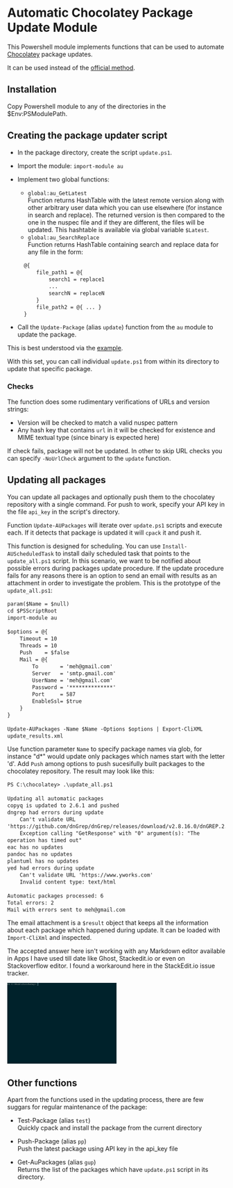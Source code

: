 Automatic Chocolatey Package Update Module
==========================================

This Powershell module implements functions that can be used to automate [Chocolatey](https://chocolatey.org) package updates.

It can be used instead of the [official method](https://github.com/chocolatey/choco/wiki/AutomaticPackages).

Installation
------------

Copy Powershell module to any of the directories in the $Env:PSModulePath.

Creating the package updater script
-----------------------------------

- In the package directory, create the script `update.ps1`.
- Import the module: `import-module au`
- Implement two global functions:
  - `global:au_GetLatest`   
  Function returns HashTable with the latest remote version along with other arbitrary user data which you can use elsewhere (for instance in search and replace). The returned version is then compared to the one in the nuspec file and if they are different, the files will be updated. This hashtable is available via global variable `$Latest`.
  - `global:au_SearchReplace`  
  Function returns HashTable containing search and replace data for any file in the form: 
  ~~~
    @{ 
        file_path1 = @{ 
            search1 = replace1
            ...
            searchN = replaceN 
        }
        file_path2 = @{ ... }
    }
  ~~~

- Call the `Update-Package` (alias `update`) function from the `au` module to update the package.

This is best understood via the [example](https://github.com/majkinetor/chocolatey/blob/master/dngrep/update.ps1).

With this set, you can call individual `update.ps1` from within its directory to update that specific package.

### Checks

The function does some rudimentary verifications of URLs and version strings:
- Version will be checked to match a valid nuspec pattern
- Any hash key that contains `url` in it will be checked for existence and MIME textual type (since binary is expected here)

If check fails, package will not be updated. In other to skip URL checks you can specify `-NoUrlCheck` argument to the `update` function.

Updating all packages
---------------------

You can update all packages and optionally push them to the chocolatey repository with a single command. For push to work, specify your API key in the file `api_key` in the script's directory.

Function `Update-AUPackages` will iterate over `update.ps1` scripts and execute each. If it detects that package is updated it will `cpack` it and push it. 

This function is designed for scheduling. You can use `Install-AUScheduledTask` to install daily scheduled task that points to the `update_all.ps1` script. In this scenario, we want to be notified about possible errors during packages update procedure. If the update procedure fails for any reasons there is an option to send an email with results as an attachment in order to investigate the problem. This is the prototype of the `update_all.ps1`:

    param($Name = $null)
    cd $PSScriptRoot
    import-module au

    $options = @{
        Timeout = 10
        Threads = 10
        Push    = $false
        Mail = @{
            To       = 'meh@gmail.com'
            Server   = 'smtp.gmail.com'
            UserName = 'meh@gmail.com'
            Password = '**************'
            Port     = 587
            EnableSsl= $true
        }
    }

    Update-AUPackages -Name $Name -Options $options | Export-CliXML update_results.xml

Use function parameter `Name` to specify package names via glob, for instance "d*" would update only packages which names start with the letter 'd'. Add `Push` among options to push sucesifully built packages to the chocolatey repository. The result may look like this:

    PS C:\chocolatey> .\update_all.ps1

    Updating all automatic packages
    copyq is updated to 2.6.1 and pushed 
    dngrep had errors during update
        Can't validate URL 'https://github.com/dnGrep/dnGrep/releases/download/v2.8.16.0/dnGREP.2.8.16.x64.msi'
        Exception calling "GetResponse" with "0" argument(s): "The operation has timed out"
    eac has no updates
    pandoc has no updates
    plantuml has no updates
    yed had errors during update
        Can't validate URL 'https://www.yworks.com'
        Invalid content type: text/html

    Automatic packages processed: 6
    Total errors: 2
    Mail with errors sent to meh@gmail.com

The email attachment is a `$result` object that keeps all the information about each package which happened during update. It can be loaded with `Import-CliXml` and inspected.

	
The accepted answer here isn't working with any Markdown editor available in Apps I have used till date like Ghost, Stackedit.io or even on Stackoverflow editor. I found a workaround here in the StackEdit.io issue tracker.

<img src="update.gif" width="50%" />

Other functions
---------------

Apart from the functions used in the updating process, there are few suggars for regular maintenance of the package:

- Test-Package (alias `test`)  
Quickly cpack and install the package from the current directory

- Push-Package (alias `pp`)  
Push the latest package using API key in the api_key file

- Get-AuPackages (alias `gup`)  
Returns the list of the packages which have `update.ps1` script in its directory.
